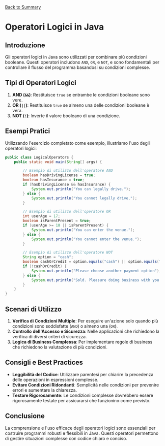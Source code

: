 [Back to Summary](../Summary.md)

# Operatori Logici in Java

## Introduzione
Gli operatori logici in Java sono utilizzati per combinare più condizioni booleane. Questi operatori includono `AND`, `OR`, e `NOT`, e sono fondamentali per controllare il flusso del programma basandosi su condizioni complesse.

## Tipi di Operatori Logici
1. **AND (`&&`)**: Restituisce `true` se entrambe le condizioni booleane sono vere.
2. **OR (`||`)**: Restituisce `true` se almeno una delle condizioni booleane è vera.
3. **NOT (`!`)**: Inverte il valore booleano di una condizione.

## Esempi Pratici
Utilizzando l'esercizio completato come esempio, illustriamo l'uso degli operatori logici:

```java
public class LogicalOperators {
    public static void main(String[] args) {

        // Esempio di utilizzo dell'operatore AND
        boolean hasDrivingLicense = true;
        boolean hasInsurance = true;
        if (hasDrivingLicense && hasInsurance) {
            System.out.println("You can legally drive.");
        } else {
            System.out.println("You cannot legally drive.");
        }

        // Esempio di utilizzo dell'operatore OR
        int userAge = 17;
        boolean isParentPresent = true;
        if (userAge >= 18 || isParentPresent) {
            System.out.println("You can enter the venue.");
        } else {
            System.out.println("You cannot enter the venue.");
        }

        // Esempio di utilizzo dell'operatore NOT
        String option = "cash";
        boolean cashOrCredit = option.equals("cash") || option.equals("credit");
        if (!cashOrCredit) {
            System.out.println("Please choose another payment option");
        } else {
            System.out.println("Sold. Pleasure doing business with you!");
        }
    }
}
```

## Scenari di Utilizzo
1. **Verifica di Condizioni Multiple**: Per eseguire un'azione solo quando più condizioni sono soddisfatte (`AND`) o almeno una (`OR`).
2. **Controllo dell'Accesso e Sicurezza**: Nelle applicazioni che richiedono la verifica di diversi criteri di sicurezza.
3. **Logica di Business Complessa**: Per implementare regole di business che richiedono la valutazione di più condizioni.

## Consigli e Best Practices
- **Leggibilità del Codice**: Utilizzare parentesi per chiarire la precedenza delle operazioni in espressioni complesse.
- **Evitare Condizioni Ridondanti**: Semplicità nelle condizioni per prevenire errori e aumentare la chiarezza.
- **Testare Rigorosamente**: Le condizioni complesse dovrebbero essere rigorosamente testate per assicurarsi che funzionino come previsto.

## Conclusione
La comprensione e l'uso efficace degli operatori logici sono essenziali per costruire programmi robusti e flessibili in Java. Questi operatori permettono di gestire situazioni complesse con codice chiaro e conciso.
